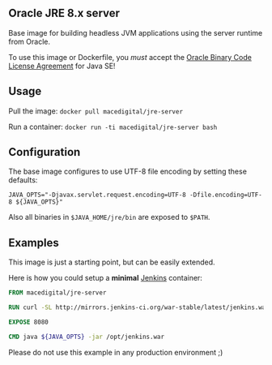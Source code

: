 ## Oracle JRE 8.x server

Base image for building headless JVM applications using the server runtime from Oracle.

To use this image or Dockerfile, you *must* accept the [Oracle Binary Code License Agreement](http://www.oracle.com/technetwork/java/javase/terms/license/index.html) for Java SE!

## Usage

Pull the image: `docker pull macedigital/jre-server`

Run a container: `docker run -ti macedigital/jre-server bash`

## Configuration

The base image configures to use UTF-8 file encoding by setting these defaults:

`JAVA_OPTS="-Djavax.servlet.request.encoding=UTF-8 -Dfile.encoding=UTF-8 ${JAVA_OPTS}"`

Also all binaries in `$JAVA_HOME/jre/bin` are exposed to `$PATH`.

## Examples

This image is just a starting point, but can be easily extended.

Here is how you could setup a **minimal** [Jenkins](https://jenkins.io/) container:

````Dockerfile
FROM macedigital/jre-server

RUN curl -SL http://mirrors.jenkins-ci.org/war-stable/latest/jenkins.war -o /opt/jenkins.war

EXPOSE 8080

CMD java ${JAVA_OPTS} -jar /opt/jenkins.war
````

Please do not use this example in any production environment ;)
